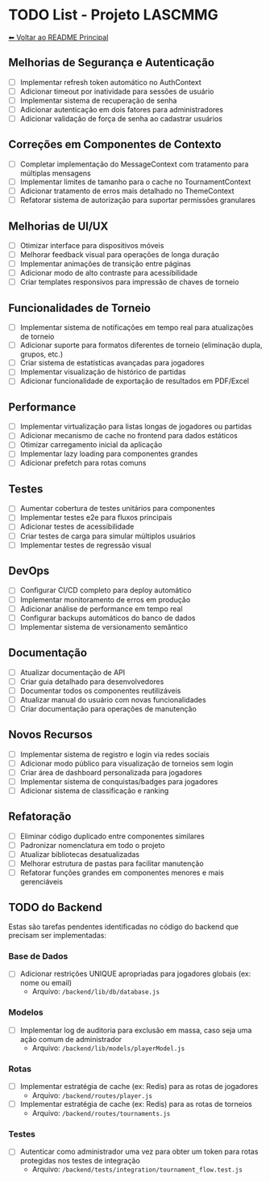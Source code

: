 # TODO List - Projeto LASCMMG

[⬅ Voltar ao README Principal](../README.md)

## Melhorias de Segurança e Autenticação
- [ ] Implementar refresh token automático no AuthContext
- [ ] Adicionar timeout por inatividade para sessões de usuário
- [ ] Implementar sistema de recuperação de senha
- [ ] Adicionar autenticação em dois fatores para administradores
- [ ] Adicionar validação de força de senha ao cadastrar usuários

## Correções em Componentes de Contexto
- [ ] Completar implementação do MessageContext com tratamento para múltiplas mensagens
- [ ] Implementar limites de tamanho para o cache no TournamentContext
- [ ] Adicionar tratamento de erros mais detalhado no ThemeContext
- [ ] Refatorar sistema de autorização para suportar permissões granulares

## Melhorias de UI/UX
- [ ] Otimizar interface para dispositivos móveis
- [ ] Melhorar feedback visual para operações de longa duração
- [ ] Implementar animações de transição entre páginas
- [ ] Adicionar modo de alto contraste para acessibilidade
- [ ] Criar templates responsivos para impressão de chaves de torneio

## Funcionalidades de Torneio
- [ ] Implementar sistema de notificações em tempo real para atualizações de torneio
- [ ] Adicionar suporte para formatos diferentes de torneio (eliminação dupla, grupos, etc.)
- [ ] Criar sistema de estatísticas avançadas para jogadores
- [ ] Implementar visualização de histórico de partidas
- [ ] Adicionar funcionalidade de exportação de resultados em PDF/Excel

## Performance
- [ ] Implementar virtualização para listas longas de jogadores ou partidas
- [ ] Adicionar mecanismo de cache no frontend para dados estáticos
- [ ] Otimizar carregamento inicial da aplicação
- [ ] Implementar lazy loading para componentes grandes
- [ ] Adicionar prefetch para rotas comuns

## Testes
- [ ] Aumentar cobertura de testes unitários para componentes
- [ ] Implementar testes e2e para fluxos principais
- [ ] Adicionar testes de acessibilidade
- [ ] Criar testes de carga para simular múltiplos usuários
- [ ] Implementar testes de regressão visual

## DevOps
- [ ] Configurar CI/CD completo para deploy automático
- [ ] Implementar monitoramento de erros em produção
- [ ] Adicionar análise de performance em tempo real
- [ ] Configurar backups automáticos do banco de dados
- [ ] Implementar sistema de versionamento semântico

## Documentação
- [ ] Atualizar documentação de API
- [ ] Criar guia detalhado para desenvolvedores
- [ ] Documentar todos os componentes reutilizáveis
- [ ] Atualizar manual do usuário com novas funcionalidades
- [ ] Criar documentação para operações de manutenção

## Novos Recursos
- [ ] Implementar sistema de registro e login via redes sociais
- [ ] Adicionar modo público para visualização de torneios sem login
- [ ] Criar área de dashboard personalizada para jogadores
- [ ] Implementar sistema de conquistas/badges para jogadores
- [ ] Adicionar sistema de classificação e ranking

## Refatoração
- [ ] Eliminar código duplicado entre componentes similares
- [ ] Padronizar nomenclatura em todo o projeto
- [ ] Atualizar bibliotecas desatualizadas
- [ ] Melhorar estrutura de pastas para facilitar manutenção
- [ ] Refatorar funções grandes em componentes menores e mais gerenciáveis

## TODO do Backend
Estas são tarefas pendentes identificadas no código do backend que precisam ser implementadas:

### Base de Dados
- [ ] Adicionar restrições UNIQUE apropriadas para jogadores globais (ex: nome ou email)
  - Arquivo: `/backend/lib/db/database.js`

### Modelos
- [ ] Implementar log de auditoria para exclusão em massa, caso seja uma ação comum de administrador
  - Arquivo: `/backend/lib/models/playerModel.js`

### Rotas
- [ ] Implementar estratégia de cache (ex: Redis) para as rotas de jogadores
  - Arquivo: `/backend/routes/player.js`
- [ ] Implementar estratégia de cache (ex: Redis) para as rotas de torneios
  - Arquivo: `/backend/routes/tournaments.js`

### Testes
- [ ] Autenticar como administrador uma vez para obter um token para rotas protegidas nos testes de integração
  - Arquivo: `/backend/tests/integration/tournament_flow.test.js`
